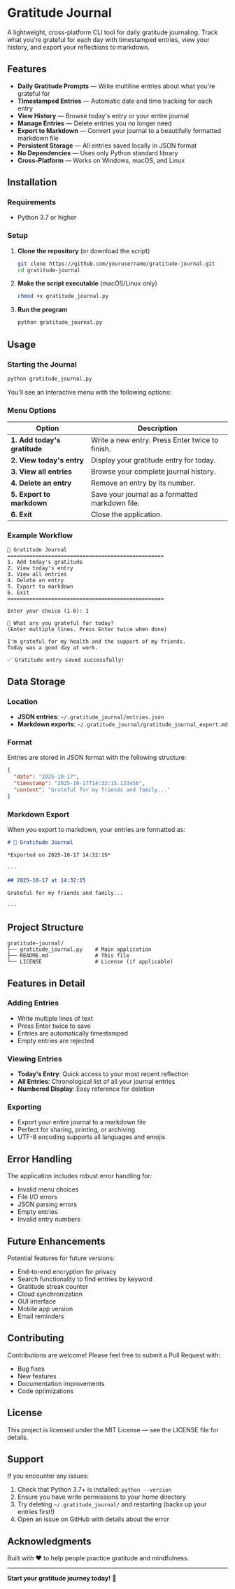 #  Gratitude Journal

A lightweight, cross-platform CLI tool for daily gratitude journaling. Track what you're grateful for each day with timestamped entries, view your history, and export your reflections to markdown.

## Features

-  **Daily Gratitude Prompts** — Write multiline entries about what you're grateful for
-  **Timestamped Entries** — Automatic date and time tracking for each entry
-  **View History** — Browse today's entry or your entire journal
-  **Manage Entries** — Delete entries you no longer need
-  **Export to Markdown** — Convert your journal to a beautifully formatted markdown file
-  **Persistent Storage** — All entries saved locally in JSON format
-  **No Dependencies** — Uses only Python standard library
-  **Cross-Platform** — Works on Windows, macOS, and Linux

## Installation

### Requirements

- Python 3.7 or higher

### Setup

1. **Clone the repository** (or download the script)
    
    ```bash
    git clone https://github.com/yourusername/gratitude-journal.git
    cd gratitude-journal
    ```
    
2. **Make the script executable** (macOS/Linux only)
    
    ```bash
    chmod +x gratitude_journal.py
    ```
    
3. **Run the program**
    
    ```bash
    python gratitude_journal.py
    ```
    

## Usage

### Starting the Journal

```bash
python gratitude_journal.py
```

You'll see an interactive menu with the following options:

### Menu Options

|Option|Description|
|---|---|
|**1. Add today's gratitude**|Write a new entry. Press Enter twice to finish.|
|**2. View today's entry**|Display your gratitude entry for today.|
|**3. View all entries**|Browse your complete journal history.|
|**4. Delete an entry**|Remove an entry by its number.|
|**5. Export to markdown**|Save your journal as a formatted markdown file.|
|**6. Exit**|Close the application.|

### Example Workflow

```
🙏 Gratitude Journal
==================================================
1. Add today's gratitude
2. View today's entry
3. View all entries
4. Delete an entry
5. Export to markdown
6. Exit
==================================================

Enter your choice (1-6): 1

📝 What are you grateful for today?
(Enter multiple lines. Press Enter twice when done)

I'm grateful for my health and the support of my friends.
Today was a good day at work.

✅ Gratitude entry saved successfully!
```

## Data Storage

### Location

- **JSON entries**: `~/.gratitude_journal/entries.json`
- **Markdown exports**: `~/.gratitude_journal/gratitude_journal_export.md`

### Format

Entries are stored in JSON format with the following structure:

```json
{
  "date": "2025-10-17",
  "timestamp": "2025-10-17T14:32:15.123456",
  "content": "Grateful for my friends and family..."
}
```

### Markdown Export

When you export to markdown, your entries are formatted as:

```markdown
# 🙏 Gratitude Journal

*Exported on 2025-10-17 14:32:15*

---

## 2025-10-17 at 14:32:15

Grateful for my friends and family...

---
```

## Project Structure

```
gratitude-journal/
├── gratitude_journal.py    # Main application
├── README.md               # This file
└── LICENSE                 # License (if applicable)
```

## Features in Detail

### Adding Entries

- Write multiple lines of text
- Press Enter twice to save
- Entries are automatically timestamped
- Empty entries are rejected

### Viewing Entries

- **Today's Entry**: Quick access to your most recent reflection
- **All Entries**: Chronological list of all your journal entries
- **Numbered Display**: Easy reference for deletion

### Exporting

- Export your entire journal to a markdown file
- Perfect for sharing, printing, or archiving
- UTF-8 encoding supports all languages and emojis

## Error Handling

The application includes robust error handling for:

- Invalid menu choices
- File I/O errors
- JSON parsing errors
- Empty entries
- Invalid entry numbers

## Future Enhancements

Potential features for future versions:

-  End-to-end encryption for privacy
-  Search functionality to find entries by keyword
-  Gratitude streak counter
- Cloud synchronization
-  GUI interface
-  Mobile app version
-  Email reminders

## Contributing

Contributions are welcome! Please feel free to submit a Pull Request with:

- Bug fixes
- New features
- Documentation improvements
- Code optimizations

## License

This project is licensed under the MIT License — see the LICENSE file for details.

## Support

If you encounter any issues:

1. Check that Python 3.7+ is installed: `python --version`
2. Ensure you have write permissions to your home directory
3. Try deleting `~/.gratitude_journal/` and restarting (backs up your entries first!)
4. Open an issue on GitHub with details about the error

## Acknowledgments

Built with ❤️ to help people practice gratitude and mindfulness.

---

**Start your gratitude journey today!** 🌟
